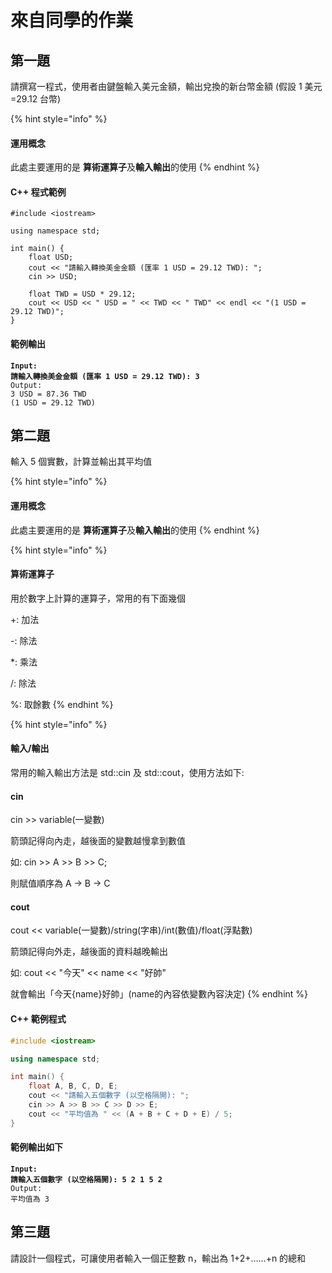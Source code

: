 # 來自同學的作業

## 第一題

請撰寫一程式，使用者由鍵盤輸入美元金額，輸出兌換的新台幣金額 (假設 1 美元=29.12 台幣)

{% hint style="info" %}
#### 運用概念

此處主要運用的是 **算術運算子**及**輸入輸出**的使用
{% endhint %}

#### C++ 程式範例

```cilkcpp
#include <iostream>

using namespace std;

int main() {
    float USD;
    cout << "請輸入轉換美金金額 (匯率 1 USD = 29.12 TWD): ";
    cin >> USD;

    float TWD = USD * 29.12;
    cout << USD << " USD = " << TWD << " TWD" << endl << "(1 USD = 29.12 TWD)";
}
```

#### 範例輸出

<pre><code><strong>Input:
</strong><strong>請輸入轉換美金金額 (匯率 1 USD = 29.12 TWD): 3
</strong>Output:
3 USD = 87.36 TWD
(1 USD = 29.12 TWD)
</code></pre>



## 第二題

輸入 5 個實數，計算並輸出其平均值

{% hint style="info" %}
#### 運用概念

此處主要運用的是 **算術運算子**及**輸入輸出**的使用
{% endhint %}

{% hint style="info" %}
#### 算術運算子

用於數字上計算的運算子，常用的有下面幾個

\+: 加法

\-: 除法

\*: 乘法

/: 除法

%: 取餘數
{% endhint %}

{% hint style="info" %}
#### 輸入/輸出

常用的輸入輸出方法是 std::cin 及 std::cout，使用方法如下:

#### cin

cin >> variable(一變數)

箭頭記得向內走，越後面的變數越慢拿到數值

如: cin >> A >> B >> C;

則賦值順序為 A -> B -> C

#### cout

cout << variable(一變數)/string(字串)/int(數值)/float(浮點數)

箭頭記得向外走，越後面的資料越晚輸出

如: cout << "今天" << name << "好帥"

就會輸出「今天{name}好帥」(name的內容依變數內容決定)
{% endhint %}

#### C++ 範例程式

```cpp
#include <iostream>

using namespace std;

int main() {
    float A, B, C, D, E;
    cout << "請輸入五個數字 (以空格隔開): ";
    cin >> A >> B >> C >> D >> E;
    cout << "平均值為 " << (A + B + C + D + E) / 5;
}
```

#### 範例輸出如下

<pre><code><strong>Input:
</strong><strong>請輸入五個數字 (以空格隔開): 5 2 1 5 2
</strong>Output:
平均值為 3
</code></pre>

## 第三題

請設計一個程式，可讓使用者輸入一個正整數 n，輸出為 1+2+......+n 的總和
